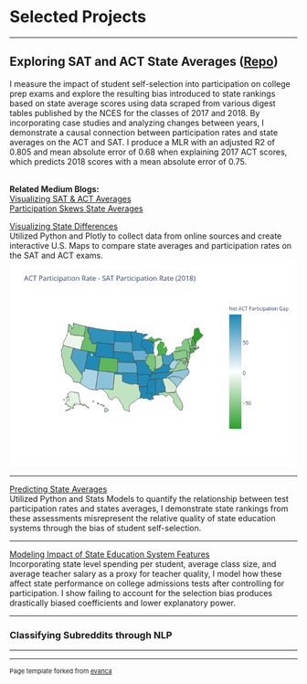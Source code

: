 # Selected Projects

---

## Exploring SAT and ACT State Averages ([Repo](https://github.com/JamesDargan/ACT-SAT))

I measure the impact of student self-selection into participation on college prep exams and explore the resulting bias introduced to state rankings based on state average scores using data scraped from various digest tables published by the NCES for the classes of 2017 and 2018. By incorporating case studies and analyzing changes between years, I demonstrate a causal connection between participation rates and state averages on the ACT and SAT. I produce a MLR with an adjusted R2 of 0.805 and mean absolute error of 0.68 when explaining 2017 ACT scores, which predicts 2018 scores with a mean absolute error of 0.75.
<br><br>

**Related Medium Blogs:**<br>
[Visualizing SAT & ACT Averages](https://medium.com/@james.dargan/visualizing-sat-act-averages-2a4759f9684)<br>
[Participation Skews State Averages](https://medium.com/@james.dargan/participation-skews-state-averages-f68969371a01)<br>


[Visualizing State Differences ](pages/ACT-SAT/01_visualization.md) <br>
Utilized Python and Plotly to collect data from online sources and create interactive U.S. Maps to compare state averages and participation rates on the SAT and ACT exams.
<img src="images/part_and_score_by_state.png?raw=true"/>

---
[Predicting State Averages](pages/ACT-SAT/02_participation.md)<br>
Utilized Python and Stats Models to quantify the relationship between test participation rates and states averages, I demonstrate state rankings from these assessments misrepresent the relative quality of state education systems through the bias of student self-selection.

---
[Modeling Impact of State Education System Features](/sample_page) <br>
Incorporating state level spending per student, average class size, and average teacher salary as a proxy for teacher quality, I model how these affect state performance on college admissions tests after controlling for participation. I show failing to account for the selection bias produces drastically biased coefficients and lower explanatory power.

---

### Classifying Subreddits through NLP


---



---
<p style="font-size:11px">Page template forked from <a href="https://github.com/evanca/quick-portfolio">evanca</a></p>
<!-- Remove above link if you don't want to attribute -->

